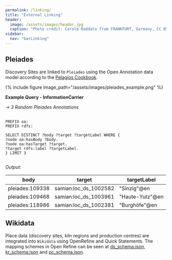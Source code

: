 ```yaml
---
permalink: /linking/
title: "External Linking"
header:
  image: /assets/images/header.jpg
  caption: "Photo credit: Carole Raddato from FRANKFURT, Germany, CC BY-SA 2.0, via [**Wikimedia Commons**](https://commons.wikimedia.org/wiki/File:Terra_sigillata,_Gallo-Roman_Museum_of_Tongeren,_Belgium_(27032316984).jpg)"
sidebar:
  nav: "barLinking"
---
```


## Pleiades

Discovery Sites are linked to `Pleiades` using the Open Annotation data model according to the [Pelagios Cookbook](<according to https://github.com/pelagios/pelagios-cookbook/wiki/Joining-Pelagios#minimum-example>).

{% include figure image_path="/assets/images/pleiades_example.png" %}

**Example Query - InformationCarrier**

_-> 3 Random Pleiades Annotations_

<pre>
  <code>
PREFIX oa: <http://www.w3.org/ns/oa#>
PREFIX rdfs: <http://www.w3.org/2000/01/rdf-schema#>

SELECT DISTINCT ?body ?target ?targetLabel WHERE {
?node oa:hasBody ?body.
?node oa:hasTarget ?target.
?target rdfs:label ?targetLabel.
} LIMIT 3
  </code>
</pre>

_Output:_

| **body**        | **target**            | **targetLabel** |
| --------------- | --------------------- | --------------- |
| pleiades:109338 | samian:loc_ds_1002582 | "Sinzig"@en     |
| pleiades:109468 | samian:loc_ds_1003961 | "Haute-Yutz"@en |
| pleiades:118986 | samian:loc_ds_1002381 | "Burghöfe"@en   |

## Wikidata

Place data (discovery sites, kiln regions and production centres) are integrated into `Wikidata` using OpenRefine and Quick Statements. The mapping schemes in Open Refine can be seen at [ds_schema.json](<>), [kr_schema.json](<>) and [pc_schema.json](<>).
